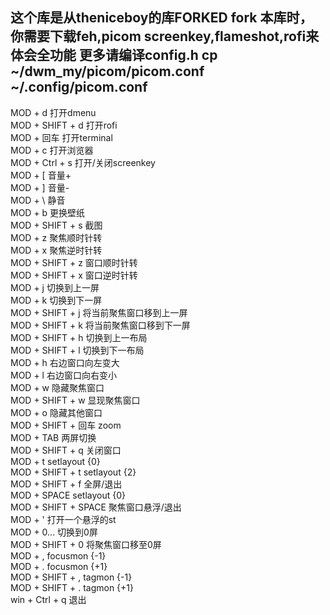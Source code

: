 这个库是从theniceboy的库FORKED
fork 本库时，你需要下载feh,picom screenkey,flameshot,rofi来体会全功能
更多请编译config.h
cp ~/dwm_my/picom/picom.conf ~/.config/picom.conf
---
MOD + d			打开dmenu  
MOD + SHIFT + d  	打开rofi  
MOD + 回车		打开terminal  
MOD + c 		打开浏览器  
MOD + Ctrl + s  	打开/关闭screenkey  
MOD + [  		音量+  
MOD + ]	  		音量-  
MOD + \ 		静音  
MOD + b 		更换壁纸  
MOD + SHIFT + s 	截图  
MOD + z			聚焦顺时针转  
MOD + x			聚焦逆时针转  
MOD + SHIFT + z  	窗口顺时针转  
MOD + SHIFT + x		窗口逆时针转  
MOD + j			切换到上一屏  
MOD + k			切换到下一屏  
MOD + SHIFT + j		将当前聚焦窗口移到上一屏  
MOD + SHIFT + k		将当前聚焦窗口移到下一屏  
MOD + SHIFT + h		切换到上一布局  
MOD + SHIFT + l 	切换到下一布局  
MOD + h			右边窗口向左变大  
MOD + l			右边窗口向右变小  
MOD + w			隐藏聚焦窗口  
MOD + SHIFT + w		显现聚焦窗口  
MOD + o			隐藏其他窗口  
MOD + SHIFT + 回车	zoom  
MOD + TAB		两屏切换  
MOD + SHIFT + q		关闭窗口  
MOD + t			setlayout {0}  
MOD + SHIFT + t		setlayout {2}  
MOD + SHIFT + f		全屏/退出  
MOD + SPACE		setlayout {0}  
MOD + SHIFT + SPACE	聚焦窗口悬浮/退出  
MOD + '			打开一个悬浮的st  
MOD + 0...		切换到0屏  
MOD + SHIFT + 0 	将聚焦窗口移至0屏  
MOD + ,			focusmon {-1}  
MOD + .			focusmon {+1}  
MOD + SHIFT + ,		tagmon {-1}  
MOD + SHIFT + .		tagmon {+1}  
win + Ctrl  + q 	退出  



